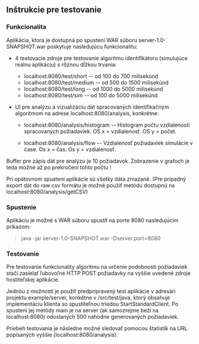 ## Inštrukcie pre testovanie

### Funkcionalita
Aplikácia, ktorá je dostupná po spustení WAR súboru server-1.0-SNAPSHOT.war
poskytuje nasledujúcu funkcionalitu:

* 4 testovacie zdroje pre testovanie algoritmu identifikátoru (simulujúce reálnu
  aplikáciu) s rôznou dĺžkou trvania:
  * localhost:8080/test/short -- od 100 do 700 milisekúnd
  * localhost:8080/test/medium -- od 500 do 1500 milisekúnd
  * localhost:8080/test/long -- od 1000 do 5000 milisekúnd
  * localhost:8080/test/sim -- od 100 do 5000 milisekúnd

* UI pre analýzu a vizualizáciu dát spracovaných identifikačným algoritmom
  na adrese localhost:8080/analysis, konkrétne:
  
  * localhost:8080/analysis/histogram -- Histogram počtu vzdialeností spracovaných
    požiadaviek. OS x = vzdialenosť. OS y = počet.
  
  * localhost:8080/analysis/flow -- Vzdialenosť požiadaviek simulácie v čase.
    Os x = čas. Os y = vzdialenosť.

Buffer pre zápis dát pre analýzu je 10 požiadavok. Zobrazenie v grafoch je
teda možné až po prekročení tohto počtu !

Pri opätovnom spustení aplikácie sú všetky dáta zmazané.
(Pre prípadný export dát do raw csv formátu je možné použiť metódu dostupnú
na localhost:8080/analysis/getCSV)

### Spustenie

Aplikáciu je možné s WAR súboru spustiť na porte 8080 nasledujúcim príkazom:
> java -jar server-1.0-SNAPSHOT.war -Dserver.port=8080

### Testovanie

Pre testovanie funkcionality algoritmu na určenie podobnosti požiadaviek stačí
zasielať ľubovoľné HTTP POST požiadavky na vyššie uvedené zdroje hostiteľskej
aplikácie.

Jednou z možností je použiť predpripravený test aplikácie v adresári projektu
example/server, konkétne v /src/test/java, ktorý obsahuje implementáciu klienta
so spustiteľnou triedou StartStandardClient.
Po spustení jej metódy main je na server (ak samozrejme beží na localhost:8080)
odoslaných 500 náhodne generovaných požiadaviek.

Priebeh testovania je následne možné sledovať pomocou štatistík na URL popísaných
vyššie (localhost:8080/analysis).